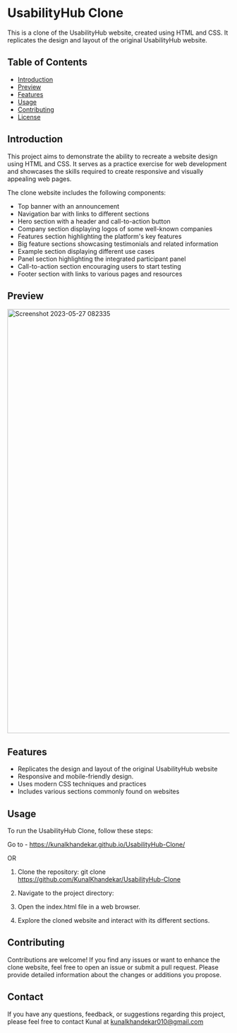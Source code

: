 # UsabilityHub Clone

This is a clone of the UsabilityHub website, created using HTML and CSS. It replicates the design and layout of the original UsabilityHub website.

## Table of Contents

- [Introduction](#introduction)
- [Preview](#preview)
- [Features](#features)
- [Usage](#usage)
- [Contributing](#contributing)
- [License](#license)

## Introduction

This project aims to demonstrate the ability to recreate a website design using HTML and CSS. It serves as a practice exercise for web development and showcases the skills required to create responsive and visually appealing web pages.

The clone website includes the following components:
- Top banner with an announcement
- Navigation bar with links to different sections
- Hero section with a header and call-to-action button
- Company section displaying logos of some well-known companies
- Features section highlighting the platform's key features
- Big feature sections showcasing testimonials and related information
- Example section displaying different use cases
- Panel section highlighting the integrated participant panel
- Call-to-action section encouraging users to start testing
- Footer section with links to various pages and resources

## Preview

<img width="960" alt="Screenshot 2023-05-27 082335" src="https://github.com/KunalKhandekar/UsabilityHub-Clone/assets/134169718/b1fc3287-fc0c-4707-972f-9ef396fe910b">

## Features

- Replicates the design and layout of the original UsabilityHub website
- Responsive and mobile-friendly design.
- Uses modern CSS techniques and practices
- Includes various sections commonly found on websites

## Usage

To run the UsabilityHub Clone, follow these steps:

Go to - https://kunalkhandekar.github.io/UsabilityHub-Clone/

OR

1. Clone the repository: git clone https://github.com/KunalKhandekar/UsabilityHub-Clone

2. Navigate to the project directory:

3. Open the index.html file in a web browser.

4. Explore the cloned website and interact with its different sections.

## Contributing

Contributions are welcome! If you find any issues or want to enhance the clone website, feel free to open an issue or submit a pull request. Please provide detailed information about the changes or additions you propose.

## Contact

If you have any questions, feedback, or suggestions regarding this project, please feel free to contact Kunal at kunalkhandekar010@gmail.com
